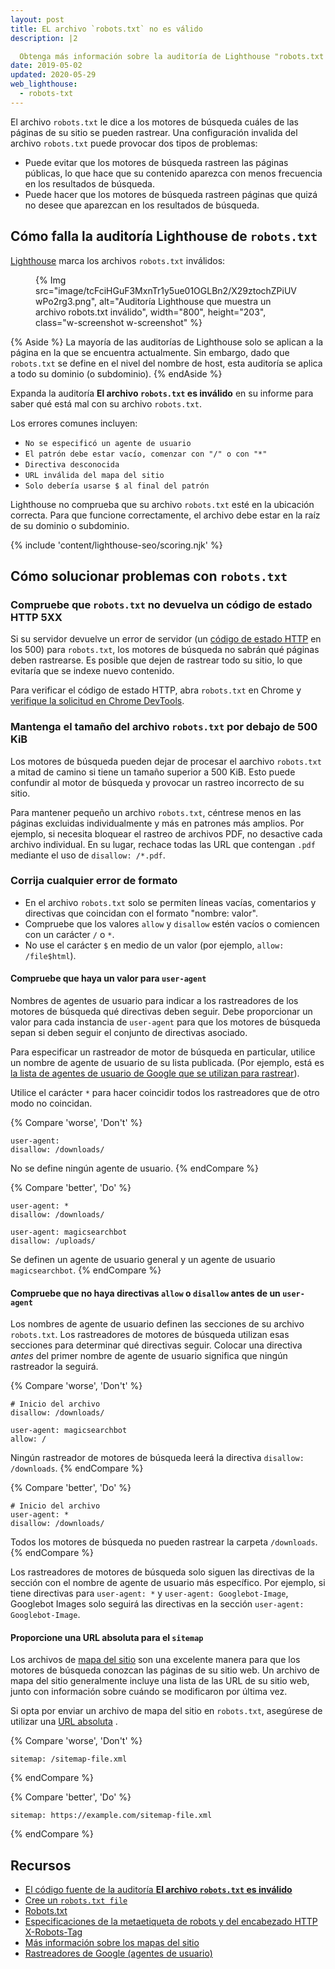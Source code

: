 ```yaml
---
layout: post
title: EL archivo `robots.txt` no es válido
description: |2

  Obtenga más información sobre la auditoría de Lighthouse "robots.txt no es válido".
date: 2019-05-02
updated: 2020-05-29
web_lighthouse:
  - robots-txt
---
```


El archivo `robots.txt` le dice a los motores de búsqueda cuáles de las páginas de su sitio se pueden rastrear. Una configuración invalida del archivo `robots.txt` puede provocar dos tipos de problemas:

- Puede evitar que los motores de búsqueda rastreen las páginas públicas, lo que hace que su contenido aparezca con menos frecuencia en los resultados de búsqueda.
- Puede hacer que los motores de búsqueda rastreen páginas que quizá no desee que aparezcan en los resultados de búsqueda.

## Cómo falla la auditoría Lighthouse  de `robots.txt`

[Lighthouse](https://developers.google.com/web/tools/lighthouse/) marca los archivos `robots.txt` inválidos:

<figure class="w-figure">{% Img src="image/tcFciHGuF3MxnTr1y5ue01OGLBn2/X29ztochZPiUVwPo2rg3.png", alt="Auditoría Lighthouse que muestra un archivo robots.txt inválido", width="800", height="203", class="w-screenshot w-screenshot" %}</figure>

{% Aside %} La mayoría de las auditorías de Lighthouse solo se aplican a la página en la que se encuentra actualmente. Sin embargo, dado que `robots.txt` se define en el nivel del nombre de host, esta auditoría se aplica a todo su dominio (o subdominio). {% endAside %}

Expanda la auditoría **El archivo `robots.txt` es inválido** en su informe para saber qué está mal con su archivo `robots.txt`.

Los errores comunes incluyen:

- `No se especificó un agente de usuario`
- `El patrón debe estar vacío, comenzar con "/" o con "*"`
- `Directiva desconocida`
- `URL inválida del mapa del sitio`
- `Solo debería usarse $ al final del patrón`

Lighthouse no comprueba que su archivo `robots.txt` esté en la ubicación correcta. Para que funcione correctamente, el archivo debe estar en la raíz de su dominio o subdominio.

{% include 'content/lighthouse-seo/scoring.njk' %}

## Cómo solucionar problemas con `robots.txt`

### Compruebe que `robots.txt` no devuelva un código de estado HTTP 5XX

Si su servidor devuelve un error de servidor (un [código de estado HTTP](/http-status-code) en los 500) para `robots.txt`, los motores de búsqueda no sabrán qué páginas deben rastrearse. Es posible que dejen de rastrear todo su sitio, lo que evitaría que se indexe nuevo contenido.

Para verificar el código de estado HTTP, abra `robots.txt` en Chrome y [verifique la solicitud en Chrome DevTools](https://developers.google.com/web/tools/chrome-devtools/network/reference#analyze).

### Mantenga el tamaño del archivo `robots.txt` por debajo de 500 KiB

Los motores de búsqueda pueden dejar de procesar el aarchivo `robots.txt` a mitad de camino si tiene un tamaño superior a 500 KiB. Esto puede confundir al motor de búsqueda y provocar un rastreo incorrecto de su sitio.

Para mantener pequeño un archivo `robots.txt`, céntrese menos en las páginas excluidas individualmente y más en patrones más amplios. Por ejemplo, si necesita bloquear el rastreo de archivos PDF, no desactive cada archivo individual. En su lugar, rechace todas las URL que contengan `.pdf` mediante el uso de `disallow: /*.pdf`.

### Corrija cualquier error de formato

- En el archivo `robots.txt` solo se permiten líneas vacías, comentarios y directivas que coincidan con el formato "nombre: valor".
- Compruebe que los valores `allow` y `disallow` estén vacíos o comiencen con un carácter `/` o `*`.
- No use el carácter `$` en medio de un valor (por ejemplo, `allow: /file$html`).

#### Compruebe que haya un valor para `user-agent`

Nombres de agentes de usuario para indicar a los rastreadores de los motores de búsqueda qué directivas deben seguir. Debe proporcionar un valor para cada instancia de `user-agent` para que los motores de búsqueda sepan si deben seguir el conjunto de directivas asociado.

Para especificar un rastreador de motor de búsqueda en particular, utilice un nombre de agente de usuario de su lista publicada. (Por ejemplo, está es [la lista de agentes de usuario de Google que se utilizan para rastrear](https://support.google.com/webmasters/answer/1061943)).

Utilice el carácter `*` para hacer coincidir todos los rastreadores que de otro modo no coincidan.

{% Compare 'worse', 'Don\'t' %}

```text
user-agent:
disallow: /downloads/
```

No se define ningún agente de usuario. {% endCompare %}

{% Compare 'better', 'Do' %}

```text
user-agent: *
disallow: /downloads/

user-agent: magicsearchbot
disallow: /uploads/
```

Se definen un agente de usuario general y un agente de usuario `magicsearchbot`. {% endCompare %}

#### Compruebe que no haya directivas `allow` o `disallow` antes de un `user-agent`

Los nombres de agente de usuario definen las secciones de su archivo `robots.txt`. Los rastreadores de motores de búsqueda utilizan esas secciones para determinar qué directivas seguir. Colocar una directiva *antes* del primer nombre de agente de usuario significa que ningún rastreador la seguirá.

{% Compare 'worse', 'Don\'t' %}

```text
# Inicio del archivo
disallow: /downloads/

user-agent: magicsearchbot
allow: /
```

Ningún rastreador de motores de búsqueda leerá la directiva `disallow: /downloads`. {% endCompare %}

{% Compare 'better', 'Do' %}

```text
# Inicio del archivo
user-agent: *
disallow: /downloads/
```

Todos los motores de búsqueda no pueden rastrear la carpeta `/downloads`. {% endCompare %}

Los rastreadores de motores de búsqueda solo siguen las directivas de la sección con el nombre de agente de usuario más específico. Por ejemplo, si tiene directivas para `user-agent: *` y `user-agent: Googlebot-Image`, Googlebot Images solo seguirá las directivas en la sección `user-agent: Googlebot-Image`.

#### Proporcione una URL absoluta para el `sitemap`

Los archivos de [mapa del sitio](https://support.google.com/webmasters/answer/156184) son una excelente manera para que los motores de búsqueda conozcan las páginas de su sitio web. Un archivo de mapa del sitio generalmente incluye una lista de las URL de su sitio web, junto con información sobre cuándo se modificaron por última vez.

Si opta por enviar un archivo de mapa del sitio en `robots.txt`, asegúrese de utilizar una [URL absoluta](https://tools.ietf.org/html/rfc3986#page-27) .

{% Compare 'worse', 'Don\'t' %}

```text
sitemap: /sitemap-file.xml
```

{% endCompare %}

{% Compare 'better', 'Do' %}

```text
sitemap: https://example.com/sitemap-file.xml
```

{% endCompare %}

## Recursos

- [El código fuente de la auditoría **El archivo `robots.txt` es inválido**](https://github.com/GoogleChrome/lighthouse/blob/master/lighthouse-core/audits/seo/robots-txt.js)
- [Cree un `robots.txt file`](https://support.google.com/webmasters/answer/6062596)
- [Robots.txt](https://moz.com/learn/seo/robotstxt)
- [Especificaciones de la metaetiqueta de robots y del encabezado HTTP X-Robots-Tag](https://developers.google.com/search/reference/robots_meta_tag)
- [Más información sobre los mapas del sitio](https://support.google.com/webmasters/answer/156184)
- [Rastreadores de Google (agentes de usuario)](https://support.google.com/webmasters/answer/1061943)
